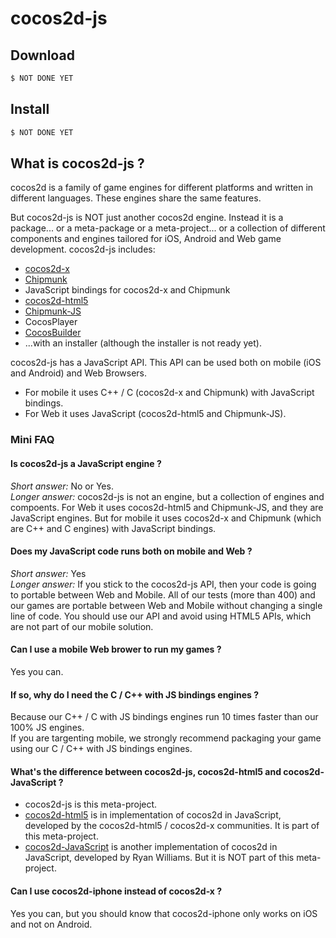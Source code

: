 cocos2d-js
==========

## Download

```sh
$ NOT DONE YET
```

## Install

```sh
$ NOT DONE YET
```

## What is cocos2d-js ?

cocos2d is a family of game engines for different platforms and written in different languages. These engines share the same features.

But cocos2d-js is NOT just another cocos2d engine. Instead it is a package... or a meta-package or a meta-project... or a collection of different components and engines tailored for iOS, Android and Web game development. cocos2d-js includes:

  * [cocos2d-x](http://github.com/cocos2d/cocos2d-x)
  * [Chipmunk](https://github.com/slembcke/Chipmunk-Physics)
  * JavaScript bindings for cocos2d-x and Chipmunk
  * [cocos2d-html5](http://github.com/cocos2d/cocos2d-html5) 
  * [Chipmunk-JS](http://github.com/josephg/Chipmunk-js)
  * CocosPlayer
  * [CocosBuilder](http://github.com/cocos2d/CocosBuilder)
  * ...with an installer (although the installer is not ready yet).


cocos2d-js has a JavaScript API. This API can be used both on mobile (iOS and Android) and Web Browsers.
 - For mobile it uses C++ / C (cocos2d-x and Chipmunk) with JavaScript bindings.
 - For Web it uses JavaScript (cocos2d-html5 and Chipmunk-JS).


### Mini FAQ

#### Is cocos2d-js a JavaScript engine ?

*Short answer:* No or Yes.  
*Longer answer:* cocos2d-js is not an engine, but a collection of engines and compoents. For Web it uses cocos2d-html5 and Chipmunk-JS, and they are JavaScript engines. 
But for mobile it uses cocos2d-x and Chipmunk (which are C++ and C engines) with JavaScript bindings.

#### Does my JavaScript code runs both on mobile and Web ?

*Short answer:* Yes  
*Longer answer:* If you stick to the cocos2d-js API, then your code is going to portable between Web and Mobile. All of our tests (more than 400) and our games are portable between Web and Mobile without changing a single line of code.
You should use our API and avoid using HTML5 APIs, which are not part of our mobile solution.

#### Can I use a mobile Web brower to run my games ?
Yes you can.

#### If so, why do I need the C / C++ with JS bindings engines ?
Because our C++ / C with JS bindings engines run 10 times faster than our 100% JS engines.  
If you are targenting mobile, we strongly recommend packaging your game using our C / C++ with JS bindings engines.

#### What's the difference between cocos2d-js, cocos2d-html5 and cocos2d-JavaScript ?

- cocos2d-js is this meta-project.
- [cocos2d-html5](http://github.com/cocos2d/cocos2d-html5) is in implementation of cocos2d in JavaScript, developed by the cocos2d-html5 / cocos2d-x communities. It is part of this meta-project.
- [cocos2d-JavaScript](http://www.cocos2d-javascript.org/) is another implementation of cocos2d in JavaScript, developed by Ryan Williams. But it is NOT part of this meta-project.

#### Can I use cocos2d-iphone instead of cocos2d-x ?
Yes you can, but you should know that cocos2d-iphone only works on iOS and not on Android.  


